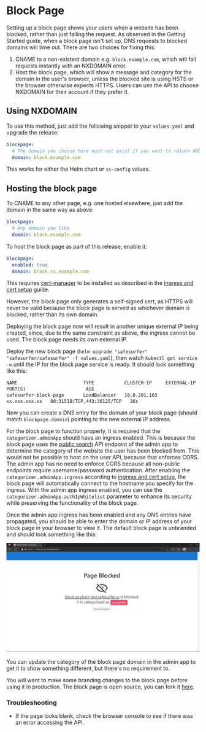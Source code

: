 # Block Page
Setting up a block page shows your users when a website has been blocked, rather than just failing the request. As observed in the Getting Started guide, when a block page isn't set up, DNS requests to blocked domains will time out. There are two choices for fixing this:
1. CNAME to a non-existent domain e.g. `block.example.com`, which will fail requests instantly with an NXDOMAIN error.
2. Host the block page, which will show a message and category for the domain in the user's browser, unless the blocked site is using HSTS or the browser otherwise expects HTTPS. Users can use the API to choose NXDOMAIN for their account if they prefer it.

## Using NXDOMAIN
To use this method, just add the following snippet to your `values.yaml` and upgrade the release:
```yaml
blockpage:
  # The domain you choose here must not exist if you want to return NXDOMAIN
  domain: block.example.com
```

This works for either the Helm chart or `ss-config` values.

## Hosting the block page
To CNAME to any other page, e.g. one hosted elsewhere, just add the domain in the same way as above:
```yaml
blockpage:
  # Any domain you like
  domain: block.example.com
```

To host the block page as part of this release, enable it:
```yaml
blockpage:
  enabled: true
  domain: block.ss.example.com
```

This requires [cert-manager](https://cert-manager.io) to be installed as described in the [ingress and cert setup](./ingress-and-cert-setup.md) guide.

However, the block page only generates a self-signed cert, as HTTPS will never be valid because the block page is served as whichever domain is blocked, rather than its own domain.

Deploying the block page now will result in another unique external IP being created, since, due to the same constraint as above, the ingress cannot be used. The block page needs its own external IP.

Deploy the new block page (`helm upgrade "safesurfer" "safesurfer/safesurfer" -f values.yaml`), then watch `kubectl get service -w` until the IP for the block page service is ready. It should look something like this:

```
NAME                        TYPE           CLUSTER-IP     EXTERNAL-IP     PORT(S)                      AGE
safesurfer-block-page       LoadBalancer   10.0.201.163   xx.xxx.xxx.xx   80:31518/TCP,443:30125/TCP   36s
```

Now you can create a DNS entry for the domain of your block page (should match `blockpage.domain`) pointing to the new external IP address.

For the block page to function properly, it is required that the `categorizer.adminApp` should have an ingress enabled. This is because the block page uses the [public search](https://safesurfer.gitlab.io/core/admin-app-api-docs/#tag/domains/operation/getPublicSearch) API endpoint of the admin app to determine the category of the website the user has been blocked from. This would not be possible to host on the user API, because that enforces CORS. The admin app has no need to enforce CORS because all non-public endpoints require username/password authentication. After enabling the `categorizer.adminApp.ingress` according to [ingress and cert setup](./ingress-and-cert-setup.md), the block page will automatically connect to the hostname you specify for the ingress. With the admin app ingress enabled, you can use the `categorizer.adminApp.authIpWhitelist` parameter to enhance its security while preserving the functionality of the block page.

Once the admin app ingress has been enabled and any DNS entries have propagated, you should be able to enter the domain or IP address of your block page in your browser to view it. The default block page is unbranded and should look something like this:

![](img/block-page-1.png)

You can update the category of the block page domain in the admin app to get it to show something different, but there's no requirement to.

You will want to make some branding changes to the block page before using it in production. The block page is open source, you can fork it [here](https://gitlab.com/safesurfer/block-page).

### Troubleshooting
- If the page looks blank, check the browser console to see if there was an error accessing the API.
